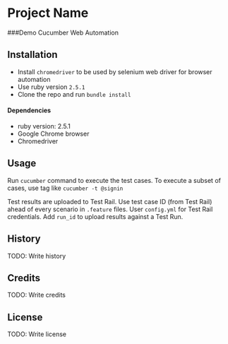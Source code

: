 # Project Name

###Demo Cucumber Web Automation

## Installation
- Install `chromedriver` to be used by selenium web driver for browser automation
- Use ruby version `2.5.1`
- Clone the repo and run `bundle install`

#### Dependencies
- ruby version: 2.5.1
- Google Chrome browser
- Chromedriver


## Usage

Run `cucumber` command to execute the test cases.
To execute a subset of cases, use tag like `cucumber -t @signin`

Test results are uploaded to Test Rail. Use test case ID (from Test Rail) ahead of every scenario in `.feature` files.
User `config.yml` for Test Rail credentials. Add `run_id` to upload results against a Test Run.

## History

TODO: Write history

## Credits

TODO: Write credits

## License

TODO: Write license